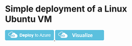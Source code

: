 # Simple deployment of a Linux Ubuntu VM

<a href="https://portal.azure.com/#create/Microsoft.Template/uri/https%3A%2F%2Fraw.githubusercontent.com%2Fgroovy-sky%2Fiaac-demo%2Fmaster%2Fazure%2Fazuredeploy.json" target="_blank">
<img src="https://raw.githubusercontent.com/Azure/azure-quickstart-templates/master/1-CONTRIBUTION-GUIDE/images/deploytoazure.png"/> </a><a href="http://armviz.io/#/?load=https%3A%2F%2Fraw.githubusercontent.com%2Fgroovy-sky%2Fiaac-demo%2Fmaster%2Fazure%2Fazuredeploy.json" target="_blank">
<img src="https://raw.githubusercontent.com/Azure/azure-quickstart-templates/master/1-CONTRIBUTION-GUIDE/images/visualizebutton.png"/>
</a>